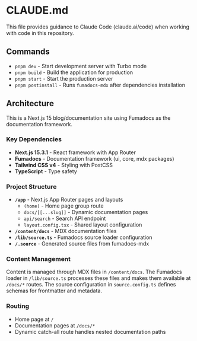 # CLAUDE.md

This file provides guidance to Claude Code (claude.ai/code) when working with code in this repository.

## Commands

- `pnpm dev` - Start development server with Turbo mode
- `pnpm build` - Build the application for production
- `pnpm start` - Start the production server
- `pnpm postinstall` - Runs `fumadocs-mdx` after dependencies installation

## Architecture

This is a Next.js 15 blog/documentation site using Fumadocs as the documentation framework.

### Key Dependencies
- **Next.js 15.3.1** - React framework with App Router
- **Fumadocs** - Documentation framework (ui, core, mdx packages)
- **Tailwind CSS v4** - Styling with PostCSS
- **TypeScript** - Type safety

### Project Structure
- **`/app`** - Next.js App Router pages and layouts
  - `(home)` - Home page group route
  - `docs/[[...slug]]` - Dynamic documentation pages
  - `api/search` - Search API endpoint
  - `layout.config.tsx` - Shared layout configuration
- **`/content/docs`** - MDX documentation files
- **`/lib/source.ts`** - Fumadocs source loader configuration
- **`/.source`** - Generated source files from fumadocs-mdx

### Content Management
Content is managed through MDX files in `/content/docs`. The Fumadocs loader in `/lib/source.ts` processes these files and makes them available at `/docs/*` routes. The source configuration in `source.config.ts` defines schemas for frontmatter and metadata.

### Routing
- Home page at `/`
- Documentation pages at `/docs/*`
- Dynamic catch-all route handles nested documentation paths